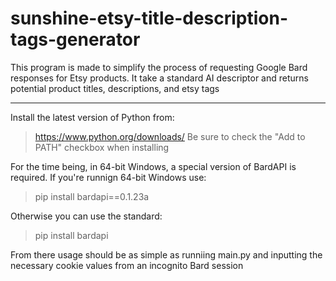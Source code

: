 # sunshine-etsy-title-description-tags-generator
This program is made to simplify the process of requesting Google Bard responses for Etsy products. It take a standard AI descriptor and returns potential product titles, descriptions, and etsy tags

---------------------------------------------------------

Install the latest version of Python from:
>https://www.python.org/downloads/
Be sure to check the "Add to PATH" checkbox when installing

For the time being, in 64-bit Windows, a special version of BardAPI is required. If you're runnign 64-bit Windows use: 
>pip install bardapi==0.1.23a

Otherwise you can use the standard:
>pip install bardapi

From there usage should be as simple as runniing main.py and inputting the necessary cookie values from an incognito Bard session
